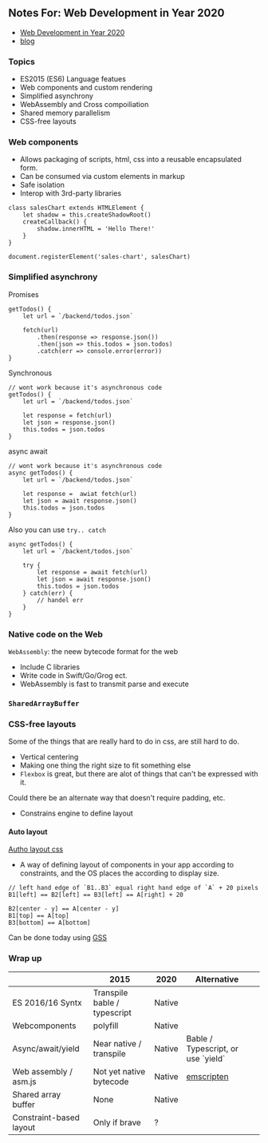 
## Notes For:  Web Development in Year 2020

* [Web Development in Year 2020](https://www.youtube.com/watch?v=0tj6VLuSowQ)
* [blog](http://blog.stevensanderson.com/)

### Topics

* ES2015 (ES6) Language featues
* Web components and custom rendering
* Simplified asynchrony
* WebAssembly and Cross compoiliation
* Shared memory parallelism
* CSS-free layouts

### Web components
* Allows packaging of scripts, html, css into a reusable encapsulated form.
* Can be consumed via custom elements in markup
* Safe isolation
* Interop with 3rd-party libraries

```
class salesChart extends HTMLElement {
    let shadow = this.createShadowRoot()
    createCallback() {
        shadow.innerHTML = 'Hello There!'
    }
}

document.registerElement('sales-chart', salesChart)
```

### Simplified asynchrony

Promises

```
getTodos() {
    let url = `/backend/todos.json`

    fetch(url)
        .then(response => response.json())
        .then(json => this.todos = json.todos)
        .catch(err => console.error(error))
}
```
Synchronous

```
// wont work because it's asynchronous code
getTodos() {
    let url = `/backend/todos.json`

    let response = fetch(url)
    let json = response.json()
    this.todos = json.todos
}
```

async await

```
// wont work because it's asynchronous code
async getTodos() {
    let url = `/backend/todos.json`

    let response =  awiat fetch(url)
    let json = await response.json()
    this.todos = json.todos
}
```

Also you can use `try.. catch`

```
async getTodos() {
    let url = `/backent/todos.json`

    try {
        let response = await fetch(url)
        let json = await response.json()
        this.todos = json.todos
    } catch(err) {
        // handel err
    }
}
```

### Native code on the Web

`WebAssembly`: the neew bytecode format for the web

* Include C libraries
* Write code in Swift/Go/Grog ect.
* WebAssembly is fast to transmit parse and execute

### `SharedArrayBuffer`

### CSS-free layouts

Some of the things that are really hard to do in css, are still hard to do.

* Vertical centering
* Making one thing the right size to fit something else
* `Flexbox` is great, but there are alot of things that can't be expressed with it.

Could there be an alternate way that doesn't require padding, etc.

* Constrains engine to define layout

#### Auto layout
[Autho layout css](https://youtu.be/0tj6VLuSowQ?t=2743)

* A way of defining layout of components in your app according to constraints, and the OS places the according to display size.

```
// left hand edge of `B1..B3` equal right hand edge of `A` + 20 pixels
B1[left] == B2[left] == B3[left] == A[right] + 20

B2[center - y] == A[center - y]
B1[top] == A[top]
B3[bottom] == A[bottom]
```

Can be done today using [GSS](https://github.com/gss/engine)

### Wrap up

<table>
    <thead>
        <th></th>
        <th>2015</th>
        <th>2020</th>
        <th>Alternative<th>
    </thead>
    <tbody>
        <tr>
            <td>ES 2016/16 Syntx</td>
            <td>Transpile bable / typescript</td>
            <td>Native</td>
            <td></td>
        </tr>
        <tr>
            <td>Webcomponents</td>
            <td>polyfill</td>
            <td>Native</td>
            <td></td>
        </tr>
        <tr>
            <td>Async/await/yield</td>
            <td>Near native / transpile</td>
            <td>Native</td>
            <td>Bable / Typescript, or use `yield`</td>
        </tr>
        <tr>
            <td>Web assembly / asm.js</td>
            <td>Not yet native bytecode</td>
            <td>Native</td>
            <td><a href="https://github.com/kripken/emscripten">emscripten</a></td>
        </tr>
        <tr>
            <td>Shared array buffer</td>
            <td>None</td>
            <td>Native</td>
            <td></td>
        </tr>
        <tr>
            <td>Constraint-based layout</td>
            <td>Only if brave</td>
            <td>?</td>
            <td></td>
        </tr>
    </tbody>
</table>







